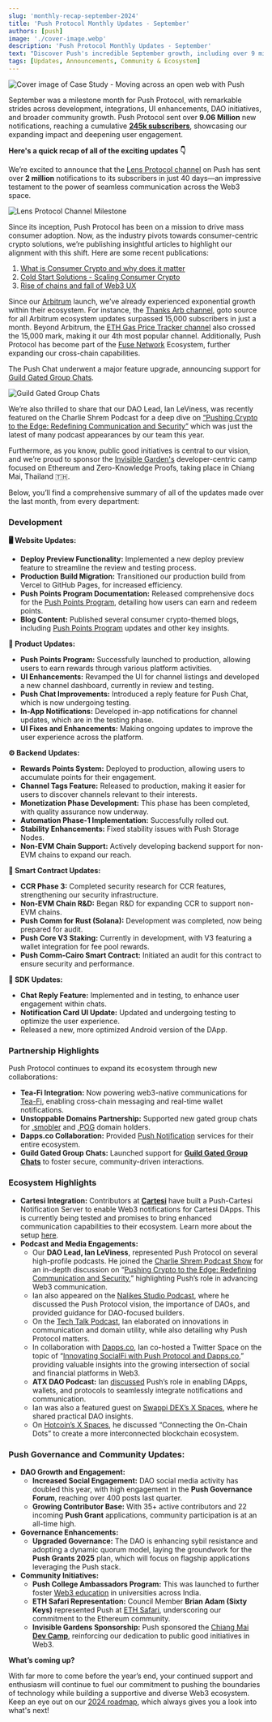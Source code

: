 ```yaml
---
slug: 'monthly-recap-september-2024'
title: 'Push Protocol Monthly Updates - September'
authors: [push]
image: './cover-image.webp'
description: 'Push Protocol Monthly Updates - September'
text: "Discover Push's incredible September growth, including over 9 million notifications sent and other key milestones!"
tags: [Updates, Announcements, Community & Ecosystem]
---
```


![Cover image of Case Study - Moving across an open web with Push](./cover-image.webp)

<!--truncate-->

September was a milestone month for Push Protocol, with remarkable strides across development, integrations, UI enhancements, DAO initiatives, and broader community growth. Push Protocol sent over **9.06 Million** new notifications, reaching a cumulative **[245k subscribers](https://push.network/dashboard)**, showcasing our expanding impact and deepening user engagement.


**Here's a quick recap of all of the exciting updates 👇**


We’re excited to announce that the [Lens Protocol channel](https://app.push.org/channels/0xef6426D522CfE5B7Ae5dB05623aB0Ef78023dBe0) on Push has sent over **2 million** notifications to its subscribers in just 40 days—an impressive testament to the power of seamless communication across the Web3 space.

<!-- Lens Protocol Milestone Banner -->
![Lens Protocol Channel Milestone](./image1.webp)

Since its inception, Push Protocol has been on a mission to drive mass consumer adoption. Now, as the industry pivots towards consumer-centric crypto solutions, we’re publishing insightful articles to highlight our alignment with this shift. Here are some recent publications:

1. [What is Consumer Crypto and why does it matter](https://push.org/blog/what-is-consumer-crypto-and-why-does-it-matter/)
2. [Cold Start Solutions - Scaling Consumer Crypto](https://push.org/blog/cold-start-solutions-scaling-consumer-crypto/)
3. [Rise of chains and fall of Web3 UX](https://push.org/blog/the-rise-of-chains-and-fall-of-ux-in-web3-ux/)

Since our [Arbitrum](https://arbitrum.io/) launch, we’ve already experienced exponential growth within their ecosystem. For instance, the [Thanks Arb channel](https://app.push.org/channels/0x26C8C84adDA6dbA89E93f139D48c0E39B3a6A8fF), goto source for all Arbitrum ecosystem updates surpassed 15,000 subscribers in just a month. Beyond Arbitrum, the [ETH Gas Price Tracker channel](https://app.push.org/channels/0x2B8ffb4460550Dbe8Ec1cEA9C1B61322dB56B082) also crossed the 15,000 mark, making it our 4th most popular channel. Additionally, Push Protocol has become part of the [Fuse Network](https://www.fuse.io/ecosystem-project/push) Ecosystem, further expanding our cross-chain capabilities.

The Push Chat underwent a major feature upgrade, announcing support for [Guild Gated Group Chats](https://push.org/blog/push-group-chats-for-guilds/).

<!-- Guild Group Chats GIF -->
![Guild Gated Group Chats](./image2.gif)

We’re also thrilled to share that our DAO Lead, Ian LeViness, was recently featured on the Charlie Shrem Podcast for a deep dive on [“Pushing Crypto to the Edge: Redefining Communication and Security”](https://www.charlieshrem.com/pushing-crypto-to-the-edge-redefining-communication-and-security-with-ian-leviness-and-pascal-gauth/) which was just the latest of many podcast appearances by our team this year.  

Furthermore, as you know, public good initiatives is central to our vision, and we’re proud to sponsor the [Invisible Garden's](https://x.com/pushprotocol/status/1840669685177557334) developer-centric camp focused on Ethereum and Zero-Knowledge Proofs, taking place in Chiang Mai, Thailand 🇹🇭. 

Below, you’ll find a comprehensive summary of all of the updates made over the last month, from every department: 

### Development

**🖥️ Website Updates:**

- **Deploy Preview Functionality:** Implemented a new deploy preview feature to streamline the review and testing process.
- **Production Build Migration:** Transitioned our production build from Vercel to GitHub Pages, for increased efficiency.
- **Push Points Program Documentation:** Released comprehensive docs for the [Push Points Program](https://comms.push.org/docs/rewards/), detailing how users can earn and redeem points.
- **Blog Content:** Published several consumer crypto-themed blogs, including [Push Points Program](https://push.org/blog/introducing-the-push-points-program/) updates and other key insights.


**💜 Product Updates:**

- **Push Points Program:** Successfully launched to production, allowing users to earn rewards through various platform activities.
- **UI Enhancements:** Revamped the UI for channel listings and developed a new channel dashboard, currently in review and testing.
- **Push Chat Improvements:** Introduced a reply feature for Push Chat, which is now undergoing testing.
- **In-App Notifications:** Developed in-app notifications for channel updates, which are in the testing phase.
- **UI Fixes and Enhancements:** Making ongoing updates to improve the user experience across the platform.


**⚙️ Backend Updates:**

- **Rewards Points System:** Deployed to production, allowing users to accumulate points for their engagement.
- **Channel Tags Feature:** Released to production, making it easier for users to discover channels relevant to their interests.
- **Monetization Phase Development:** This phase has been completed, with quality assurance now underway.
- **Automation Phase-1 Implementation:** Successfully rolled out.
- **Stability Enhancements:** Fixed stability issues with Push Storage Nodes.
- **Non-EVM Chain Support:** Actively developing backend support for non-EVM chains to expand our reach.


**📝 Smart Contract Updates:**

- **CCR Phase 3:** Completed security research for CCR features, strengthening our security infrastructure.
- **Non-EVM Chain R&D:** Began R&D for expanding CCR to support non-EVM chains.
- **Push Comm for Rust (Solana):** Development was completed, now being prepared for audit.
- **Push Core V3 Staking:** Currently in development, with V3 featuring a wallet integration for fee pool rewards.
- **Push Comm-Cairo Smart Contract:** Initiated an audit for this contract to ensure security and performance.


**🧰 SDK Updates:**

- **Chat Reply Feature:** Implemented and in testing, to enhance user engagement within chats.
- **Notification Card UI Update:** Updated and undergoing testing to optimize the user experience.
- Released a new, more optimized Android version of the DApp.


### Partnership Highlights

Push Protocol continues to expand its ecosystem through new collaborations:

- **Tea-Fi Integration:** Now powering web3-native communications for [Tea-Fi](https://x.com/pushprotocol/status/1838993203669647810), enabling cross-chain messaging and real-time wallet notifications.
- **Unstoppable Domains Partnership:** Supported new gated group chats for [.smobler](https://x.com/pushprotocol/status/1836652204859527299) and [.POG](https://x.com/pushprotocol/status/1834935629878378991) domain holders.
- **Dapps.co Collaboration:** Provided [Push Notification](https://x.com/pushprotocol/status/1836296253958685030) services for their entire ecosystem.
- **Guild Gated Group Chats:** Launched support for [**Guild Gated Group Chats**](https://x.com/pushprotocol/status/1838581595072016686) to foster secure, community-driven interactions.


### Ecosystem Highlights

- **Cartesi Integration:** Contributors at [**Cartesi**](https://cartesi.io/) have built a Push-Cartesi Notification Server to enable Web3 notifications for Cartesi DApps. This is currently being tested and promises to bring enhanced communication capabilities to their ecosystem. Learn more about the setup [here](https://github.com/Mugen-Builders/push-cartesi/blob/main/README.md).
- **Podcast and Media Engagements:**
    - Our **DAO Lead, Ian LeViness**, represented Push Protocol on several high-profile podcasts. He joined the [Charlie Shrem Podcast Show](https://x.com/CharlieShrem) for an in-depth discussion on “[Pushing Crypto to the Edge: Redefining Communication and Security](https://www.charlieshrem.com/pushing-crypto-to-the-edge-redefining-communication-and-security-with-ian-leviness-and-pascal-gauth/),” highlighting Push’s role in advancing Web3 communication.
    - Ian also appeared on the [Nalikes Studio Podcast](https://x.com/pushprotocol/status/1838476335695516039), where he discussed the Push Protocol vision, the importance of DAOs, and provided guidance for DAO-focused builders.
    - On the [Tech Talk Podcast](https://x.com/pushprotocol/status/1837372542966730863), Ian elaborated on innovations in communication and domain utility, while also detailing why Push Protocol matters.
    - In collaboration with [Dapps.co](http://Dapps.co), Ian co-hosted a Twitter Space on the topic of “[Innovating SocialFi with Push Protocol and Dapps.co](https://x.com/pushprotocol/status/1836393485957472737),” providing valuable insights into the growing intersection of social and financial platforms in Web3.
    - **ATX DAO Podcast:** Ian [discussed](https://x.com/pushprotocol/status/1835630108826112401) Push’s role in enabling DApps, wallets, and protocols to seamlessly integrate notifications and communication.
    - Ian was also a featured guest on [Swappi DEX’s X Spaces](https://x.com/pushprotocol/status/1831247250367946862), where he shared practical DAO insights.
    - On [Hotcoin’s X Spaces](https://x.com/pushprotocol/status/1831594655739256854), he discussed “Connecting the On-Chain Dots” to create a more interconnected blockchain ecosystem.


### **Push Governance and Community Updates:**

- **DAO Growth and Engagement:**
    - **Increased Social Engagement:** DAO social media activity has doubled this year, with high engagement in the **Push Governance Forum**, reaching over 400 posts last quarter.
    - **Growing Contributor Base:** With 35+ active contributors and 22 incoming **Push Grant** applications, community participation is at an all-time high.
- **Governance Enhancements:**
    - **Upgraded Governance:** The DAO is enhancing sybil resistance and adopting a dynamic quorum model, laying the groundwork for the **Push Grants 2025** plan, which will focus on flagship applications leveraging the Push stack.
- **Community Initiatives:**
    - **Push College Ambassadors Program:** This was launched to further foster [Web3 education](https://x.com/pushprotocol/status/1834528315169763531) in universities across India.
    - **ETH Safari Representation:** Council Member **Brian Adam (Sixty Keys)** represented Push at [ETH Safari](https://x.com/pushprotocol/status/1838420341514805665), underscoring our commitment to the Ethereum community.
    - **Invisible Gardens Sponsorship:** Push sponsored the [Chiang Mai **Dev Camp**](https://x.com/pushprotocol/status/1840669685177557334), reinforcing our dedication to public good initiatives in Web3.


**What’s coming up?**

With far more to come before the year’s end, your continued support and enthusiasm will continue to fuel our commitment to pushing the boundaries of technology while building a supportive and diverse Web3 ecosystem. Keep an eye out on our [2024 roadmap](https://comms.push.org/docs/roadmap/), which always gives you a look into what's next!